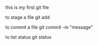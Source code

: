 this is my first git file

to stage a file
git add <filename>

to commit a file
git commit -m "message"

to list status
git status